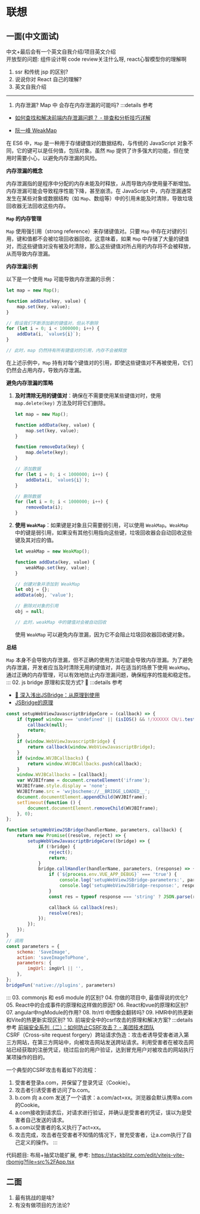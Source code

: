 # 联想

## 一面(中文面试)

中文+最后会有一个英文自我介绍/项目英文介绍  
开放型的问题:  组件设计啊 code review关注什么呀, react心智模型你的理解啊

01. ssr 和传统 jsp 的区别?
02. 说说你对 React 自己的理解?
02. 英文自我介绍
---
01. 内存泄漏? Map 中 会存在内存泄漏的可能吗?
  :::details 参考
  + [如何查找和解决前端内存泄漏问题？ - 排查和分析技巧详解](https://juejin.cn/post/7232127712642547770)
  - [阮一峰 WeakMap](https://es6.ruanyifeng.com/#docs/set-map#WeakMap)

  在 ES6 中，`Map` 是一种用于存储键值对的数据结构，与传统的 JavaScript 对象不同，它的键可以是任何值，包括对象。虽然 `Map` 提供了许多强大的功能，但在使用时需要小心，以避免内存泄漏的风险。

  **内存泄漏的概念**

  内存泄漏指的是程序中分配的内存未能及时释放，从而导致内存使用量不断增加。内存泄漏可能会导致程序性能下降，甚至崩溃。在 JavaScript 中，内存泄漏通常发生在某些对象或数据结构（如 `Map`、数组等）中的引用未能及时清除，导致垃圾回收器无法回收这些内存。

  **`Map` 的内存管理**

  `Map` 使用强引用（strong reference）来存储键值对。只要 `Map` 中存在对键的引用，键和值都不会被垃圾回收器回收。这意味着，如果 `Map` 中存储了大量的键值对，而这些键值对没有被及时清除，那么这些键值对所占用的内存将不会被释放，从而导致内存泄漏。

  **内存泄漏示例**

  以下是一个使用 `Map` 可能导致内存泄漏的示例：

  ```javascript
  let map = new Map();

  function addData(key, value) {
      map.set(key, value);
  }

  // 假设我们不断添加新的键值对，但从不删除
  for (let i = 0; i < 1000000; i++) {
      addData(i, `value${i}`);
  }

  // 此时，map 仍然持有所有键值对的引用，内存不会被释放
  ```

  在上述示例中，`Map` 持有对每个键值对的引用，即使这些键值对不再被使用，它们仍然会占用内存，导致内存泄漏。

  **避免内存泄漏的策略**

  1. **及时清除无用的键值对**：确保在不需要使用某些键值对时，使用 `map.delete(key)` 方法及时将它们删除。

      ```javascript
      let map = new Map();

      function addData(key, value) {
          map.set(key, value);
      }

      function removeData(key) {
          map.delete(key);
      }

      // 添加数据
      for (let i = 0; i < 1000000; i++) {
          addData(i, `value${i}`);
      }

      // 删除数据
      for (let i = 0; i < 1000000; i++) {
          removeData(i);
      }
      ```

  2. **使用 `WeakMap`**：如果键是对象且只需要弱引用，可以使用 `WeakMap`。`WeakMap` 中的键是弱引用，如果没有其他引用指向这些键，垃圾回收器会自动回收这些键及其对应的值。

      ```javascript
      let weakMap = new WeakMap();

      function addData(key, value) {
          weakMap.set(key, value);
      }

      // 创建对象并添加到 WeakMap
      let obj = {};
      addData(obj, 'value');

      // 删除对对象的引用
      obj = null;

      // 此时，weakMap 中的键值对会被自动回收
      ```

      使用 `WeakMap` 可以避免内存泄漏，因为它不会阻止垃圾回收器回收键对象。

  **总结**

  `Map` 本身不会导致内存泄漏，但不正确的使用方法可能会导致内存泄漏。为了避免内存泄漏，开发者应当及时清除无用的键值对，并在适当的场景下使用 `WeakMap`。通过正确的内存管理，可以有效地防止内存泄漏问题，确保程序的性能和稳定性。    
  :::
02. js bridge 原理和实现方式? 🌟
  :::details 参考
  + [🌟 深入浅出JSBridge：从原理到使用](https://juejin.cn/post/6936814903021797389)
  + [JSBridge的原理](https://juejin.cn/post/6844903585268891662)
  

```js
const setupWebViewJavascriptBridgeCore = (callback) => {
    if (typeof window === 'undefined' || (isIOS() && !/XXXXXX CN/i.test(navigator.userAgent))) {
        callback(null);
        return;
    }
    if (window.WebViewJavascriptBridge) {
        return callback(window.WebViewJavascriptBridge);
    }
    if (window.WVJBCallbacks) {
        return window.WVJBCallbacks.push(callback);
    }
    window.WVJBCallbacks = [callback];
    var WVJBIframe = document.createElement('iframe');
    WVJBIframe.style.display = 'none';
    WVJBIframe.src = 'wvjbscheme://__BRIDGE_LOADED__';
    document.documentElement.appendChild(WVJBIframe);
    setTimeout(function () {
        document.documentElement.removeChild(WVJBIframe);
    }, 0);
};

function setupWebViewJSBridge(handlerName, parameters, callback) {
    return new Promise((resolve, reject) => {
        setupWebViewJavascriptBridgeCore((bridge) => {
            if (!bridge) {
                reject();
                return;
            }
            bridge.callHandler(handlerName, parameters, (response) => {
                if (`${process.env.VUE_APP_DEBUG}` === 'true') {
                    console.log('setupWebViewJSBridge-parameters:', parameters);
                    console.log('setupWebViewJSBridge-response:', response);
                }
                const res = typeof response === 'string' ? JSON.parse(response) : response;

                callback && callback(res);
                resolve(res);
            });
        });
    });
}
// 调用
const parameters = {
    schema: 'SaveImage',
    action: 'saveImageToPhone',
    parameters: {
        imgUrl: imgUrl || '',
    },
};
bridgeFun('native://plugins', parameters)
  ```

  
  :::
03. commonjs 和 es6 module 的区别?
04. 你做的项目中, 最值得说的优化?
05. React中的合成事件的原理和这样做的原因?
06. React和vue的原理和区别?
07. angular中ngModule的作用?
08. ltr/rtl 中图像会翻转吗?
09. HMR中的热更新和Vite的热更新实现区别?
10. 前端安全中的csrf攻击的原理和解决方案?
  :::details 参考
  [前端安全系列（二）：如何防止CSRF攻击？ - 美团技术团队](https://tech.meituan.com/2018/10/11/fe-security-csrf.html)  
  CSRF（Cross-site request forgery）跨站请求伪造：攻击者诱导受害者进入第三方网站，在第三方网站中，向被攻击网站发送跨站请求。利用受害者在被攻击网站已经获取的注册凭证，绕过后台的用户验证，达到冒充用户对被攻击的网站执行某项操作的目的。

  一个典型的CSRF攻击有着如下的流程：

  01. 受害者登录a.com，并保留了登录凭证（Cookie）。
  02. 攻击者引诱受害者访问了b.com。
  03. b.com 向 a.com 发送了一个请求：a.com/act=xx。浏览器会默认携带a.com的Cookie。
  04. a.com接收到请求后，对请求进行验证，并确认是受害者的凭证，误以为是受害者自己发送的请求。
  05. a.com以受害者的名义执行了act=xx。
  06. 攻击完成，攻击者在受害者不知情的情况下，冒充受害者，让a.com执行了自己定义的操作。
  :::

代码题目: 布局+抽奖功能扩展, 参考: https://stackblitz.com/edit/vitejs-vite-rbomjg?file=src%2FApp.tsx

## 二面

01. 最有挑战的是啥?
02. 有没有做项目的方法论?

